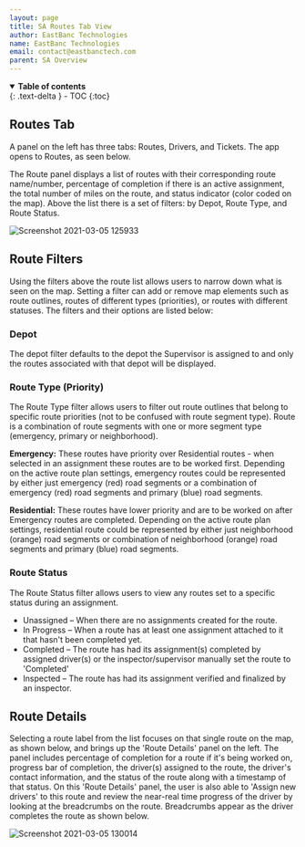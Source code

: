 ```yaml
---
layout: page
title: SA Routes Tab View
author: EastBanc Technologies
name: EastBanc Technologies
email: contact@eastbanctech.com
parent: SA Overview
---
```




<details open markdown="block">
  <summary>
    <b>Table of contents</b>
  </summary>
  {: .text-delta }
- TOC
{:toc}
</details>

## Routes Tab <a name="-Routes-Tab"></a>

A panel on the left has three tabs: Routes, Drivers, and Tickets. The app opens to Routes, as seen below.

The Route panel displays a list of routes with their corresponding route name/number, percentage of completion if there is an active assignment, the total number of miles on the route, and status indicator (color coded on the map). Above the list there is a set of filters: by Depot, Route Type, and Route Status.  

![Screenshot 2021-03-05 125933](https://user-images.githubusercontent.com/79857237/110154855-c3f20180-7db2-11eb-8ac6-520e060ad1eb.png)

## Route Filters <a name="-Route-Filters"></a>

Using the filters above the route list allows users to narrow down what is seen on the map. Setting a filter can add or remove map elements such as route outlines, routes of different types (priorities), or routes with different statuses. The filters and their options are listed below:

### Depot <a name="-Depot"></a>

The depot filter defaults to the depot the Supervisor is assigned to and only the routes associated with that depot will be displayed. 

### Route Type (Priority) <a name="-Route-Type-(Priority)"></a>

The Route Type filter allows users to filter out route outlines that belong to specific route priorities (not to be confused with route segment type). Route is a combination of route segments with one or more segment type (emergency, primary or neighborhood).

**Emergency:** These routes have priority over Residential routes - when selected in an assignment these routes are to be worked first. Depending on the active route plan settings, emergency routes could be represented by either just emergency (red) road segments or a combination of emergency (red) road segments and primary (blue) road segments.

**Residential:** These routes have lower priority and are to be worked on after Emergency routes are completed. Depending on the active route plan settings, residential route could be represented by either just neighborhood (orange) road segments or combination of neighborhood (orange) road segments and primary (blue) road segments.

### Route Status <a name="-Route-Status"></a>

The Route Status filter allows users to view any routes set to a specific status during an assignment.

* Unassigned – When there are no assignments created for the route.
* In Progress – When a route has at least one assignment attached to it that hasn't been completed yet.
* Completed – The route has had its assignment(s) completed by assigned driver(s) or the inspector/supervisor manually set the route to 'Completed' 
* Inspected – The route has had its assignment verified and finalized by an inspector.

## Route Details <a name="-Route-Details"></a>

Selecting a route label from the list focuses on that single route on the map, as shown below, and brings up the 'Route Details' panel on the left. The panel includes percentage of completion for a route if it's being worked on, progress bar of completion, the driver(s) assigned to the route, the driver's contact information, and the status of the route along with a timestamp of that status. On this 'Route Details' panel, the user is also able to 'Assign new drivers' to this route and review the near-real time progress of the driver by looking at the breadcrumbs on the route. Breadcrumbs appear as the driver completes the route as shown below. 

![Screenshot 2021-03-05 130014](https://user-images.githubusercontent.com/79857237/110154859-c5bbc500-7db2-11eb-8069-dfff2db1ed25.png)
